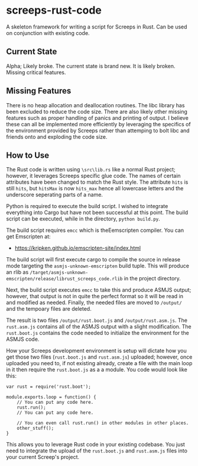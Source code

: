 # screeps-rust-code
A skeleton framework for writing a script for Screeps in Rust. Can be used on conjunction with existing code.

## Current State

Alpha; Likely broke. The current state is brand new. It is likely broken. Missing critical features.

## Missing Features

There is no heap allocation and deallocation routines. The libc library has been excluded to reduce the code size. There are
also likely other missing features such as proper handling of panics and printing of output. I believe these can all be implemented
more efficiently by leveraging the specifics of the environment provided by Screeps rather than attemping to bolt libc and
friends onto and exploding the code size.

## How to Use

The Rust code is written using `\src\lib.rs` like a normal Rust project; however, it leverages Screeps specific glue code. The names
of certain attributes have been changed to match the Rust style. The attribute `hits` is still `hits`, but `hitsMax` is now `hits_max`
hence all lowercase letters and the underscore seperating parts of a name.

Python is required to execute the build script. I wished to integrate everything into Cargo but have not been successful at this point.
The build script can be executed, while in the directory, `python build.py`. 

The build script requires `emcc` which is theEemscripten compiler. You can get Emscripten at:

  * https://kripken.github.io/emscripten-site/index.html
  
The build script will first execute cargo to compile the source in release mode targeting the `asmjs-unknown-emscripten` build tuple. This
will produce an rlib as `/target/asmjs-unknown-emscripten/release/librust_screeps_code.rlib` in the project directory.

Next, the build script executes `emcc` to take this and produce ASMJS output; however, that output is not in quite the perfect format so
it will be read in and modified as needed. Finally, the needed files are moved to `/output/` and the tempoary files are deleted.

The result is two files `/output/rust.boot.js` and `/output/rust.asm.js`. The `rust.asm.js` contains all of the ASMJS output with a slight
modification. The `rust.boot.js` contains the code needed to initialize the environment for the ASMJS code.

How your Screeps development environment is setup will dictate how you get those two files (`rust.boot.js` and `rust.asm.js`) uploaded; 
however, once uploaded you need to, if not existing already, create a file with the main loop in it then require the `rust.boot.js` as a 
a module. You code would look like this:

```
var rust = require('rust.boot');

module.exports.loop = function() {
    // You can put any code here.
    rust.run();
    // You can put any code here.
    
    // You can even call rust.run() in other modules in other places.
    other_stuff();
}
```

This allows you to leverage Rust code in your existing codebase. You just need to integrate the upload of
the `rust.boot.js` and `rust.asm.js` files into your current Screep's project.
